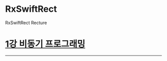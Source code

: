 # RxSwiftRect
RxSwiftRect Recture

[1강 비동기 프로그래밍](https://github.com/HwangWoonChun/SwfitRect/blob/master/SwiftRect01.md)
===========
* * *

